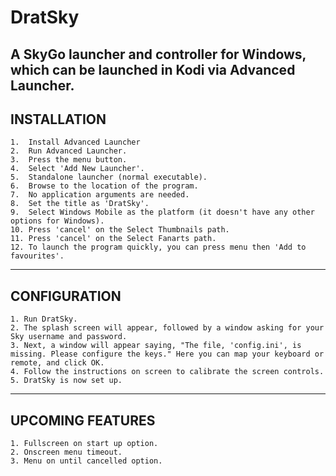 # DratSky
A SkyGo launcher and controller for Windows, which can be launched in Kodi via Advanced Launcher.
------------
INSTALLATION
------------

    1.  Install Advanced Launcher
    2.  Run Advanced Launcher.
    3.  Press the menu button.
    4.  Select 'Add New Launcher'.
    5.  Standalone launcher (normal executable).
    6.  Browse to the location of the program.
    7.  No application arguments are needed.
    8.  Set the title as 'DratSky'.
    9.  Select Windows Mobile as the platform (it doesn't have any other options for Windows).
    10. Press 'cancel' on the Select Thumbnails path.
    11. Press 'cancel' on the Select Fanarts path.
    12. To launch the program quickly, you can press menu then 'Add to favourites'.

-------------
CONFIGURATION
-------------

    1. Run DratSky.
    2. The splash screen will appear, followed by a window asking for your Sky username and password.
    3. Next, a window will appear saying, "The file, 'config.ini', is missing. Please configure the keys." Here you can map your keyboard or remote, and click OK.
    4. Follow the instructions on screen to calibrate the screen controls.
    5. DratSky is now set up.

-----------------
UPCOMING FEATURES
-----------------

    1. Fullscreen on start up option.
    2. Onscreen menu timeout.
    3. Menu on until cancelled option.
